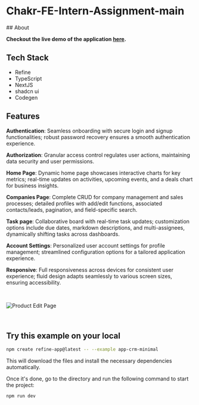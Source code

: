 
<h1>Chakr-FE-Intern-Assignment-main</h1>
## About

**Checkout the live demo of the application [here](https://example.minimal-crm.refine.dev).**

## Tech Stack

- Refine
- TypeScript
- NextJS
- shadcn ui
- Codegen

## Features

**Authentication**: Seamless onboarding with secure login and signup functionalities; robust password recovery ensures a smooth authentication experience.

**Authorization**: Granular access control regulates user actions, maintaining data security and user permissions.

**Home Page**: Dynamic home page showcases interactive charts for key metrics; real-time updates on activities, upcoming events, and a deals chart for business insights.

**Companies Page**: Complete CRUD for company management and sales processes; detailed profiles with add/edit functions, associated contacts/leads, pagination, and field-specific search.

**Task page**: Collaborative board with real-time task updates; customization options include due dates, markdown descriptions, and multi-assignees, dynamically shifting tasks across dashboards.

**Account Settings**: Personalized user account settings for profile management; streamlined configuration options for a tailored application experience.

**Responsive**: Full responsiveness across devices for consistent user experience; fluid design adapts seamlessly to various screen sizes, ensuring accessibility.

<br>

![Product Edit Page](https://refine.ams3.cdn.digitaloceanspaces.com/example-readmes/CRM-Minimal/crm-demo.gif "Demo GIF")

<br>

## Try this example on your local

```bash
npm create refine-app@latest -- --example app-crm-minimal
```

This will download the files and install the necessary dependencies automatically.

Once it's done, go to the directory and run the following command to start the project:

```bash
npm run dev
```


